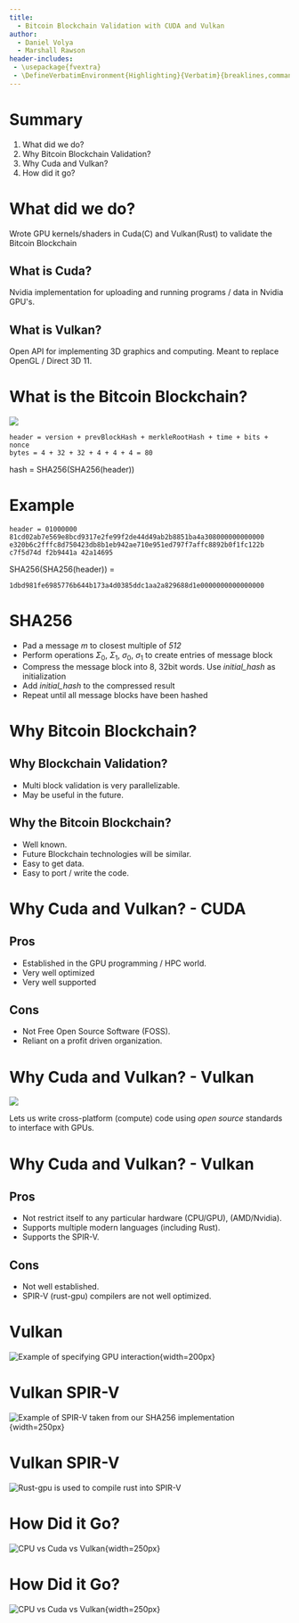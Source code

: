```yaml
---
title:
  - Bitcoin Blockchain Validation with CUDA and Vulkan
author:
  - Daniel Volya
  - Marshall Rawson
header-includes:
 - \usepackage{fvextra}
 - \DefineVerbatimEnvironment{Highlighting}{Verbatim}{breaklines,commandchars=\\\{\}}
---
```


# Summary

1. What did we do?
2. Why Bitcoin Blockchain Validation?
3. Why Cuda and Vulkan?
4. How did it go?

# What did we do?

Wrote GPU kernels/shaders in Cuda(C) and Vulkan(Rust) to validate the Bitcoin Blockchain

## What is Cuda?

Nvidia implementation for uploading and running programs / data in Nvidia GPU's.

## What is Vulkan?

Open API for implementing 3D graphics and computing. Meant to replace OpenGL / Direct 3D 11.

# What is the Bitcoin Blockchain?

![](figs/blockchain.png)

```
header = version + prevBlockHash + merkleRootHash + time + bits + nonce
bytes = 4 + 32 + 32 + 4 + 4 + 4 = 80
```

hash = SHA256(SHA256(header))

# Example

```
header = 01000000 81cd02ab7e569e8bcd9317e2fe99f2de44d49ab2b8851ba4a308000000000000 e320b6c2fffc8d750423db8b1eb942ae710e951ed797f7affc8892b0f1fc122b c7f5d74d f2b9441a 42a14695
```

SHA256(SHA256(header)) = 

```
1dbd981fe6985776b644b173a4d0385ddc1aa2a829688d1e0000000000000000
```

# SHA256

- Pad a message *m* to closest multiple of *512*
- Perform operations $\Sigma_0$, $\Sigma_1$, $\sigma_0$, $\sigma_1$ to create entries of message block
- Compress the message block into 8, 32bit words. Use *initial_hash* as initialization
- Add *initial_hash* to the compressed result
- Repeat until all message blocks have been hashed

# Why Bitcoin Blockchain?

## Why Blockchain Validation?

* Multi block validation is very parallelizable.
* May be useful in the future.

## Why the Bitcoin Blockchain?
* Well known.
* Future Blockchain technologies will be similar.
* Easy to get data.
* Easy to port / write the code.

# Why Cuda and Vulkan? - CUDA


## Pros
* Established in the GPU programming / HPC world.
* Very well optimized
* Very well supported

## Cons
* Not Free Open Source Software (FOSS).
* Reliant on a profit driven organization.

# Why Cuda and Vulkan? - Vulkan

![](figs/vulkan.png)

Lets us write cross-platform (compute) code using *open source* standards to interface with GPUs.

# Why Cuda and Vulkan? - Vulkan

## Pros
* Not restrict itself to any particular hardware (CPU/GPU), (AMD/Nvidia).
* Supports multiple modern languages (including Rust).
* Supports the SPIR-V.

## Cons
* Not well established.
* SPIR-V (rust-gpu) compilers are not well optimized.


# Vulkan

![Example of specifying GPU interaction](figs/vulkan-spec.png){width=200px}

# Vulkan SPIR-V

![Example of SPIR-V taken from our SHA256 implementation](figs/vulkan-spirv.png){width=250px}

# Vulkan SPIR-V

![Rust-gpu is used to compile rust into SPIR-V](figs/vulkan-rust-gpu.png)



# How Did it Go?

![CPU vs Cuda vs Vulkan](figs/performance_plot.png){width=250px}

# How Did it Go?

![CPU vs Cuda vs Vulkan](figs/performance_plot_titan.png){width=250px} 
